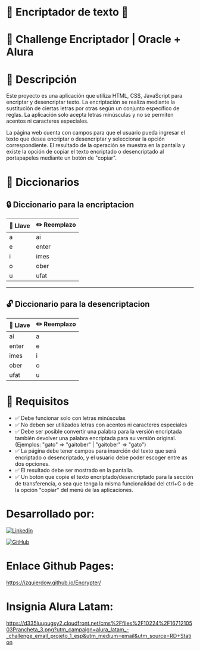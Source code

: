# 🔐 Encriptador de texto 🔐

# 🚀 Challenge Encriptador | Oracle + Alura

# 📝 Descripción

Este proyecto es una aplicación que utiliza HTML, CSS, JavaScript para encriptar y desencriptar texto. La encriptación se realiza mediante la sustitución de ciertas letras por otras según un conjunto específico de reglas. La aplicación solo acepta letras minúsculas y no se permiten acentos ni caracteres especiales.

La página web cuenta con campos para que el usuario pueda ingresar el texto que desea encriptar o desencriptar y seleccionar la opción correspondiente. El resultado de la operación se muestra en la pantalla y existe la opción de copiar el texto encriptado o desencriptado al portapapeles mediante un botón de "copiar".

# 📒 Diccionarios
## 🔒 Diccionario para la encriptacion
| 🔑 Llave | ✏️ Reemplazo |
|-----------|-----------|
| a | ai |
| e | enter |
| i | imes |
| o | ober |
| u | ufat |

---

## 🔓 Diccionario para la desencriptacion
| 🔑 Llave | ✏️ Reemplazo |
|-----------|-----------|
| ai    | a |
| enter | e |
| imes  | i |
| ober  | o |
| ufat  | u |

# 📑 Requisitos

- ✅ Debe funcionar solo con letras minúsculas
- ✅ No deben ser utilizados letras con acentos ni caracteres especiales
- ✅ Debe ser posible convertir una palabra para la versión encriptada también devolver una palabra encriptada para su versión original. (Ejemplos: "gato" => "gaitober" | "gaitober" => "gato")
- ✅ La página debe tener campos para
inserción del texto que será encriptado o desencriptado, y el usuario debe poder escoger entre as dos opciones.
- ✅ El resultado debe ser mostrado en la pantalla.
- ✅ Un botón que copie el texto encriptado/desencriptado para la sección de transferencia, o sea que tenga la misma funcionalidad del ctrl+C o de la opción "copiar" del menú de las aplicaciones.

# Desarrollado por:

[![Linkedin](https://img.shields.io/badge/Linkedin-0072b1?logo=linkedin&logoColor=white&style=for-the-badge)](https://www.linkedin.com/in/william-izquierdo/)

[![GitHub](https://img.shields.io/badge/izquierdow-black?logo=github&logoColor=FFFFFF&style=for-the-badge)](https://github.com/izquierdow)

# Enlace Github Pages:

https://izquierdow.github.io/Encrypter/

# Insignia Alura Latam:

https://d335luupugsy2.cloudfront.net/cms%2Ffiles%2F10224%2F1671210503Prancheta_3.png?utm_campaign=alura_latam_-_challenge_email_projeto_1_esp&utm_medium=email&utm_source=RD+Station

